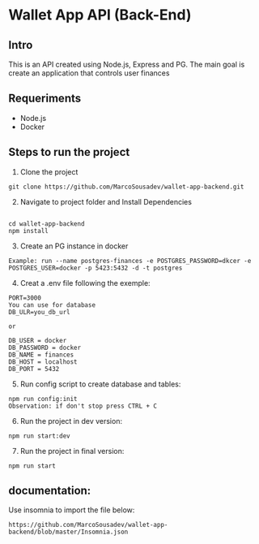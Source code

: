 # Wallet App API (Back-End)

## Intro

This is an API created using Node.js, Express and PG.
The main goal is create an application that controls user finances

## Requeriments
- Node.js
- Docker


## Steps to run the project

1. Clone the project

```
git clone https://github.com/MarcoSousadev/wallet-app-backend.git
``` 

2. Navigate to project folder and Install Dependencies
```

cd wallet-app-backend
npm install
```

3. Create an PG instance in docker

```
Example: run --name postgres-finances -e POSTGRES_PASSWORD=dkcer -e POSTGRES_USER=docker -p 5423:5432 -d -t postgres
```

4. Creat a .env file following the exemple: 

```
PORT=3000
You can use for database
DB_ULR=you_db_url

or 

DB_USER = docker
DB_PASSWORD = docker
DB_NAME = finances
DB_HOST = localhost
DB_PORT = 5432
```

5. Run config script to create database and tables:

```
npm run config:init
Observation: if don't stop press CTRL + C
```

6. Run the project in dev version:

```
npm run start:dev
```
7. Run the project in final version:

```
npm run start
```

## documentation:

Use insomnia to import the file below: 

```
https://github.com/MarcoSousadev/wallet-app-backend/blob/master/Insomnia.json
```